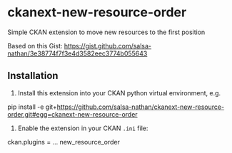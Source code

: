# ckanext-new-resource-order
Simple CKAN extension to move new resources to the first position

Based on this Gist: https://gist.github.com/salsa-nathan/3e38774f7f3e4d3582eec3774b055643

## Installation

1. Install this extension into your CKAN python virtual environment, e.g.

  pip install -e  git+https://github.com/salsa-nathan/ckanext-new-resource-order.git#egg=ckanext-new-resource-order

1. Enable the extension in your CKAN `.ini` file:

  ckan.plugins = ... new_resource_order 
